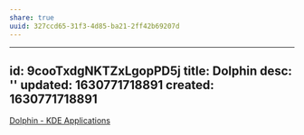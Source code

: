 ```yaml
---
share: true
uuid: 327ccd65-31f3-4d85-ba21-2ff42b69207d
---
```

---
id: 9cooTxdgNKTZxLgopPD5j
title: Dolphin
desc: ''
updated: 1630771718891
created: 1630771718891
---

[Dolphin - KDE Applications](https://apps.kde.org/dolphin/)

